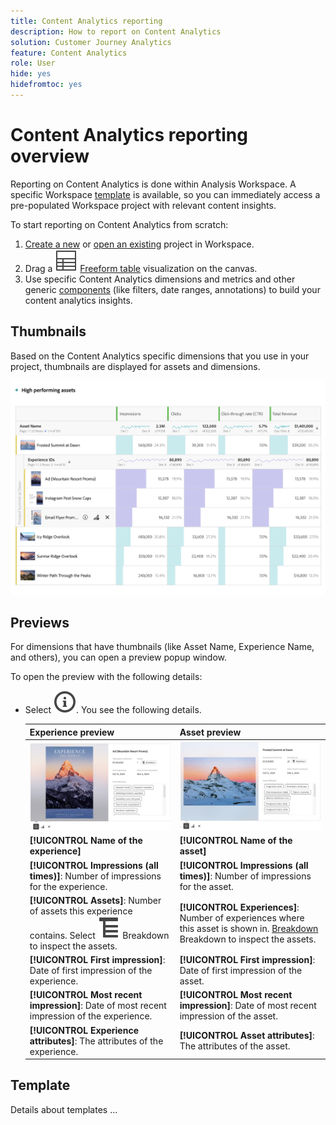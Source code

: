 ```yaml
---
title: Content Analytics reporting
description: How to report on Content Analytics
solution: Customer Journey Analytics
feature: Content Analytics
role: User
hide: yes
hidefromtoc: yes
---
```

# Content Analytics reporting overview

Reporting on Content Analytics is done within Analysis Workspace. A specific Workspace [template](#template) is available, so you can immediately access a pre-populated Workspace project with relevant content insights.

To start reporting on Content Analytics from scratch:

1. [Create a new](/help/analysis-workspace/build-workspace-project/create-projects.md) or [open an existing](/help/analysis-workspace/build-workspace-project/open-projects.md) project in Workspace.
1. Drag a ![Table](/help/assets/icons/Table.svg) [Freeform table](/help/analysis-workspace/visualizations/freeform-table/freeform-table.md) visualization on the canvas.
1. Use specific Content Analytics dimensions and metrics and other generic [components](/help/components/overview.md) (like filters, date ranges, annotations) to build your content analytics insights.

## Thumbnails

Based on the Content Analytics specific dimensions that you use in your project, thumbnails are displayed for assets and dimensions.

![Content Analytics thumbnails](../assets/aca-thumbnails.png)

## Previews

For dimensions that have thumbnails (like Asset Name, Experience Name, and others), you can open a preview popup window. 

To open the preview with the following details:

* Select ![InfoOutline](/help/assets/icons/InfoOutline.svg). You see the following details. 
  
    | Experience preview | Asset preview |
    |---|---|
    | ![Content Analytics Experience preview](../assets/aca-experience-preview.png) | ![Content Analytics Asset preview](../assets/aca-asset-preview.png) |
    | **[!UICONTROL Name of the experience]** | **[!UICONTROL Name of the asset]** |
    | **[!UICONTROL Impressions (all times)]**: Number of impressions for the experience. | **[!UICONTROL Impressions (all times)]**: Number of impressions for the asset. |
    | **[!UICONTROL Assets]**: Number of assets this experience contains. Select ![Breakdown](/help/assets/icons/Breakdown.svg) Breakdown to inspect the assets. |**[!UICONTROL Experiences]**: Number of experiences where this asset is shown in. [Breakdown](/help/assets/icons/Breakdown.svg) Breakdown to inspect the assets. | 
    | **[!UICONTROL First impression]**: Date of first impression of the experience. | **[!UICONTROL First impression]**: Date of first impression of the asset. |
    |**[!UICONTROL  Most recent impression]**: Date of most recent impression of the experience. | **[!UICONTROL Most recent impression]**: Date of most recent impression of the asset. |
    | **[!UICONTROL Experience attributes]**: The attributes of the experience. | **[!UICONTROL Asset attributes]**: The attributes of the asset. |


## Template

Details about templates ...
